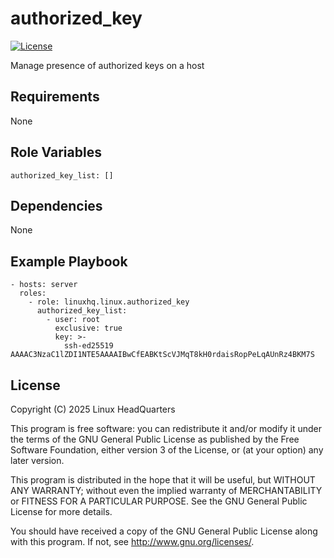 # authorized\_key

[![License](https://img.shields.io/badge/license-GPLv3-lightgreen)](https://www.gnu.org/licenses/gpl-3.0.en.html#license-text)

Manage presence of authorized keys on a host

## Requirements

None

## Role Variables

    authorized_key_list: []

## Dependencies

None

## Example Playbook

    - hosts: server
      roles:
        - role: linuxhq.linux.authorized_key
          authorized_key_list:
            - user: root
              exclusive: true
              key: >-
                ssh-ed25519 AAAAC3NzaC1lZDI1NTE5AAAAIBwCfEABKtScVJMqT8kH0rdaisRopPeLqAUnRz4BKM7S

## License

Copyright (C) 2025 Linux HeadQuarters

This program is free software: you can redistribute it and/or modify
it under the terms of the GNU General Public License as published by
the Free Software Foundation, either version 3 of the License, or
(at your option) any later version.

This program is distributed in the hope that it will be useful,
but WITHOUT ANY WARRANTY; without even the implied warranty of
MERCHANTABILITY or FITNESS FOR A PARTICULAR PURPOSE. See the
GNU General Public License for more details.

You should have received a copy of the GNU General Public License
along with this program. If not, see <http://www.gnu.org/licenses/>.
